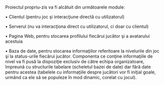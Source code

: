 Proiectul propriu-zis va fi alcătuit din următoarele module:

•	Clientul (pentru joc şi interacţiune directă cu utilizatorul)

•	Serverul (nu va interacţiona direct cu utilizatorul, ci doar cu clientul)

•	Pagina Web, pentru stocarea profilului fiecărui jucător şi a avatarului acestuia

•	Baza de date, pentru stocarea informaţiilor referitoare la nivelurile din joc şi la status-urile fiecărui jucător. Componenta ce conţine informaţiile de nivel va fi pusă la dispoziţie exclusiv de către echipa organizatoare, împreună cu structurile tabelare (scheletul bazei de date) dar fără date pentru acestea (tabelele cu informaţiile despre jucători vor fi iniţial goale, urmând ca ele să se populeze în mod dinamic, corelat cu jocul).
